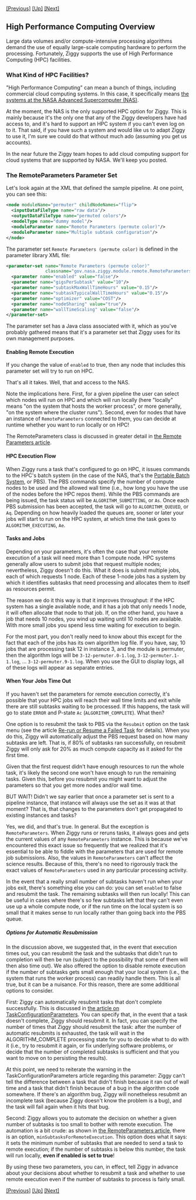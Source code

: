 <!-- -*-visual-line-*- -->

[[Previous]](delete-tasks.md)
[[Up]](user-manual.md)
[[Next]](remote-dialog.md)

## High Performance Computing Overview

Large data volumes and/or compute-intensive processing algorithms demand the use of equally large-scale  computing hardware to perform the processing. Fortunately, Ziggy supports the use of High Performance Computing (HPC) facilities.

### What Kind of HPC Facilities?

"High Performance Computing" can mean a bunch of things, including commercial cloud computing systems. In this case, it specifically means [the systems at the NASA Advanced Supercomputer (NAS)](https://www.nas.nasa.gov/hecc/).

At the moment, the NAS is the only supported HPC option for Ziggy. This is mainly because it's the only one that any of the Ziggy developers have had access to, and it's hard to support an HPC system if you can't even log on to it. That said, if you have such a system and would like us to adapt Ziggy to use it, I'm sure we could do that without much ado (assuming you get us accounts).

In the near future the Ziggy team hopes to add cloud computing support for cloud systems that are supported by NASA. We'll keep you posted.

### The RemoteParameters Parameter Set

Let's look again at the XML that defined the sample pipeline. At one point, you can see this:

```xml
<node moduleName="permuter" childNodeNames="flip">
  <inputDataFileType name="raw data"/>
  <outputDataFileType name="permuted colors"/>
  <modelType name="dummy model"/>
  <moduleParameter name="Remote Parameters (permute color)"/>
  <moduleParameter name="Multiple subtask configuration"/>
</node>
```

 The parameter set `Remote Parameters (permute color)` is defined in the parameter library XML file:

```xml
<parameter-set name="Remote Parameters (permute color)"
               classname="gov.nasa.ziggy.module.remote.RemoteParameters">
  <parameter name="enabled" value="false"/>
  <parameter name="gigsPerSubtask" value="10"/>
  <parameter name="subtaskMaxWallTimeHours" value="0.15"/>
  <parameter name="subtaskTypicalWallTimeHours" value="0.15"/>
  <parameter name="optimizer" value="COST"/>
  <parameter name="nodeSharing" value="true"/>
  <parameter name="wallTimeScaling" value="false"/>
</parameter-set>
```

The parameter set has a Java class associated with it, which as you've probably gathered means that it's a parameter set that Ziggy uses for its own management purposes.

#### Enabling Remote Execution

If you change the value of `enabled` to true, then any node that includes this parameter set will try to run on HPC.

That's all it takes. Well, that and access to the NAS.

Note the implications here. First, for a given pipeline the user can select which nodes will run on HPC and which will run locally (here "locally" means "on the system that hosts the worker process", or more generally, "on the system where the cluster runs"). Second, even for nodes that have an instance of `RemoteParameters` connected to them, you can decide at runtime whether you want to run locally or on HPC!

The RemoteParameters class is discussed in greater detail in [the Remote Parameters article](remote-parameters.md).

#### HPC Execution Flow

When Ziggy runs a task that's configured to go on HPC, it issues commands to the HPC's batch system (in the case of the NAS, that's the [Portable Batch System](https://www.altair.com/pbs-professional), or PBS). The PBS commands specify the number of compute nodes to be used and the allowed wall time (i.e., how long you have the use of the nodes before the HPC repos them). While the PBS commands are being issued, the task status will be `ALGORITHM_SUBMITTING`, or `As`. Once each PBS submission has been accepted, the task will go to `ALGORITHM_QUEUED`, or `Aq`. Depending on how heavily loaded the queues are, sooner or later your jobs will start to run on the HPC system, at which time the task goes to `ALGORITHM_EXECUTING`, `Ae`.

#### Tasks and Jobs

Depending on your parameters, it's often the case that your remote execution of a task will need more than 1 compute node. HPC systems generally allow users to submit jobs that request multiple nodes; nevertheless, Ziggy doesn't do this. What it does is submit multiple jobs, each of which requests 1 node. Each of these 1-node jobs has a system by which it identifies subtasks that need processing and allocates them to itself as resources permit.

The reason we do it this way is that it improves throughput: if the HPC system has a single available node, and it has a job that only needs 1 node, it will often allocate that node to that job. If, on the other hand, you have a job that needs 10 nodes, you wind up waiting until 10 nodes are available. With more small jobs you spend less time waiting for execution to begin.

For the most part, you don't really need to know about this except for the fact that each of the jobs has its own algorithm log file. If you have, say, 10 jobs that are processing task 12 in instance 3, and the module is permuter, then the algorithm logs will be `3-12-permuter.0-1.log`, `3-12-permuter.1-1.log`, ... `3-12-permuter.9-1.log`. When you use the GUI to display logs, all of these logs will appear as separate entries.

#### When Your Jobs Time Out

If you haven't set the parameters for remote execution correctly, it's possible that your HPC jobs will reach their wall time limits and exit while there are still subtasks waiting to be processed. If this happens, the task will go to state `ERROR` and P-state `Ac` (`ALGORITHM_COMPLETE`). What then?

One option is to resubmit the task to PBS via the `Resubmit` option on the task menu (see the article [Re-run or Resume a Failed Task](rerun-task.md) for details). When you do this, Ziggy will automatically adjust the PBS request based on how many subtasks are left. That is, if 80% of subtasks ran successfully, on resubmit Ziggy will only ask for 20% as much compute capacity as it asked for the first time.

Given that the first request didn't have enough resources to run the whole task, it's likely the second one won't have enough to run the remaining tasks. Given this, before you resubmit you might want to adjust the parameters so that you get more nodes and/or wall time.

BUT WAIT! Didn't we say earlier that once a parameter set is sent to a pipeline instance, that instance will always use the set as it was at that moment? That is, that changes to the parameters don't get propagated to existing instances and tasks?

Yes, we did, and that's true. In general. But the exception is `RemoteParameters`. When Ziggy runs or reruns tasks, it always goes and gets the current values of any `RemoteParameters` instance. This is because we've encountered this exact issue so frequently that we realized that it's essential to be able to fiddle with the parameters that are used for remote job submissions. Also, the values in `RemoteParameters` can't affect the science results. Because of this, there's no need to rigorously track the exact values of `RemoteParameters` used in any particular processing activity.

In the event that a really small number of subtasks haven't run when your jobs exit, there's something else you can do: you can set `enabled` to false and resubmit the task. The remaining subtasks will then run locally! This can be useful in cases where there's so few subtasks left that they can't even use up a whole compute node, or if the run time on the local system is so small that it makes sense to run locally rather than going back into the PBS queue.

##### Options for Automatic Resubmission

In the discussion above, we suggested that, in the event that execution times out, you can resubmit the task and the subtasks that didn't run to completion will then be run (subject to the possibility that some of them will then also time out). We also offered the option to disable remote execution if the number of subtasks gets small enough that your local system (i.e., the system that runs the worker process) can readily handle them. This is all true, but it can be a nuisance. For this reason, there are some additional options to consider.

First: Ziggy can automatically resubmit tasks that don't complete successfully. This is discussed in [the article on TaskConfigurationParameters](task-configuration.md). You can specify that, in the event that a task doesn't complete, Ziggy should resubmit it. In fact, you can specify the number of times that Ziggy should resubmit the task: after the number of automatic resubmits is exhausted, the task will wait in the ALGORITHM_COMPLETE processing state for you to decide what to do with it (i.e., try to resubmit it again, or fix underlying software problems, or decide that the number of completed subtasks is sufficient and that you want to move on to persisting the results).

At this point, we need to reiterate the warning in the TaskConfigurationParameters article regarding this parameter: Ziggy can't tell the difference between a task that didn't finish because it ran out of wall time and a task that didn't finish because of a bug in the algorithm code somewhere. If there's an algorithm bug, Ziggy will nonetheless resubmit an incomplete task (because Ziggy doesn't know the problem is a bug), and the task will fail again when it hits that bug.

Second: Ziggy allows you to automate the decision on whether a given number of subtasks is too small to bother with remote execution. The automation is a bit crude: as shown in [the RemoteParameters article](remote-parameters.md), there is an option, `minSubtasksForRemoteExecution`. This option does what it says: it sets the minimum number of subtasks that are needed to send a task to remote execution; if the number of subtasks is below this number, the task will run locally, **even if enabled is set to true**!

By using these two parameters, you can, in effect, tell Ziggy in advance about your decisions about whether to resubmit a task and whether to use remote execution even if the number of subtasks to process is fairly small.

[[Previous]](delete-tasks.md)
[[Up]](user-manual.md)
[[Next]](remote-dialog.md)

